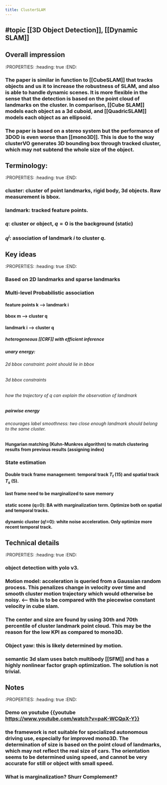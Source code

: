 ```yaml
---
title: ClusterSLAM
---
```


## #topic [[3D Object Detection]], [[Dynamic SLAM]] 

## Overall impression
:PROPERTIES:
:heading: true
:END:
### The paper is similar in function to [[CubeSLAM]] that tracks objects and us it to increase the robustness of SLAM, and also is able to handle dynamic scenes. It is more flexible in the sense that the detection is based on the **point cloud of landmarks on the cluster**. In comparison, [[Cube SLAM]] models each object as a 3d cuboid, and [[QuadricSLAM]] models each object as an ellipsoid.
### The paper is based on a stereo system but the performance of 3DOD is even worse than [[mono3D]]. This is due to the way clusterVO generates 3D bounding box through tracked cluster, which may not subtend the whole size of the object.
## Terminology:
:PROPERTIES:
:heading: true
:END:
### **cluster**: cluster of point landmarks, rigid body, 3d objects. Raw measurement is bbox.
### **landmark**: tracked feature points.
### $q$: cluster or object, $q=0$ is the background (static)
### $q^i$: association of landmark $i$ to cluster $q$.
## Key ideas
:PROPERTIES:
:heading: true
:END:
### Based on 2D landmarks and sparse landmarks
### Multi-level Probabilistic association
#### feature points k –> landmark i
#### bbox m –> cluster q
#### landmark i –> cluster q
##### heterogeneous [[CRF]] with efficient inference
##### unary energy:
###### 2d bbox constraint: point should lie in bbox
###### 3d bbox constraints
###### how the trajectory of q can explain the observation of landmark
##### pairwise energy
###### encourages label smoothness: two close enough landmark should belong to the same cluster.
#### Hungarian matching (Kuhn-Munkres algorithm) to match clustering results from previous results (assigning index)
### State estimation
#### Double track frame management: temporal track $T_t$ (15) and spatial track $T_s$ (5).
#### last frame need to be **marginalized** to save memory
#### **static** scene (q=0): BA with marginalization term. Optimize both on spatial and temporal tracks.
#### **dynamic** cluster (q!=0): white noise acceleration. Only optimize more recent temporal track.
## Technical details
:PROPERTIES:
:heading: true
:END:
### object detection with yolo v3.
### Motion model: acceleration is queried from a Gaussian random process. This penalizes change in velocity over time and smooth cluster motion trajectory which would otherwise be noisy. <– this is to be compared with the piecewise constant velocity in cube slam.
### The center and size are found by using 30th and 70th percentile of cluster landmark point cloud. **This may be the reason for the low KPI as compared to mono3D**.
### Object yaw: this is likely determined by motion.
### **semantic 3d slam** uses batch multibody [[SFM]] and has a highly nonlinear factor graph optimization. The solution is not trivial.
## Notes
:PROPERTIES:
:heading: true
:END:
### Demo on youtube {{youtube https://www.youtube.com/watch?v=paK-WCQpX-Y}}
### the framework is not suitable for specialized autonomous driving use, especially for improved mono3D. The determination of size is based on the point cloud of landmarks, which may not reflect the real size of cars. The orientation seems to be determined using speed, and cannot be very accurate for still or object with small speed.
### What is marginalization? Shurr Complement?
